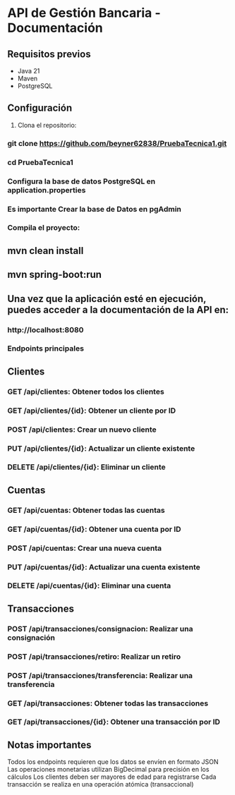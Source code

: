 # API de Gestión Bancaria - Documentación

## Requisitos previos
- Java 21
- Maven
- PostgreSQL

## Configuración
1. Clona el repositorio:

### git clone https://github.com/beyner62838/PruebaTecnica1.git
### cd PruebaTecnica1
### Configura la base de datos PostgreSQL en application.properties
### Es importante Crear la base de Datos en pgAdmin 
### Compila el proyecto:
## mvn clean install
## mvn spring-boot:run
## Una vez que la aplicación esté en ejecución, puedes acceder a la documentación de la API en:

### http://localhost:8080 

### Endpoints principales
## Clientes
### GET /api/clientes: Obtener todos los clientes
### GET /api/clientes/{id}: Obtener un cliente por ID
### POST /api/clientes: Crear un nuevo cliente
### PUT /api/clientes/{id}: Actualizar un cliente existente
### DELETE /api/clientes/{id}: Eliminar un cliente
## Cuentas
### GET /api/cuentas: Obtener todas las cuentas
### GET /api/cuentas/{id}: Obtener una cuenta por ID
### POST /api/cuentas: Crear una nueva cuenta
### PUT /api/cuentas/{id}: Actualizar una cuenta existente
### DELETE /api/cuentas/{id}: Eliminar una cuenta
## Transacciones
### POST /api/transacciones/consignacion: Realizar una consignación
### POST /api/transacciones/retiro: Realizar un retiro
### POST /api/transacciones/transferencia: Realizar una transferencia
### GET /api/transacciones: Obtener todas las transacciones
### GET /api/transacciones/{id}: Obtener una transacción por ID
## Notas importantes
Todos los endpoints requieren que los datos se envíen en formato JSON
Las operaciones monetarias utilizan BigDecimal para precisión en los cálculos
Los clientes deben ser mayores de edad para registrarse
Cada transacción se realiza en una operación atómica (transaccional)
